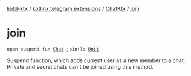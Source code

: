 [libtd-ktx](../../index.md) / [kotlinx.telegram.extensions](../index.md) / [ChatKtx](index.md) / [join](./join.md)

# join

`open suspend fun `[`Chat`](https://tdlibx.github.io/td/docs/org/drinkless/td/libcore/telegram/TdApi.Chat.html)`.join(): `[`Unit`](https://kotlinlang.org/api/latest/jvm/stdlib/kotlin/-unit/index.html)

Suspend function, which adds current user as a new member to a chat. Private and secret chats
can't be joined using this method.

